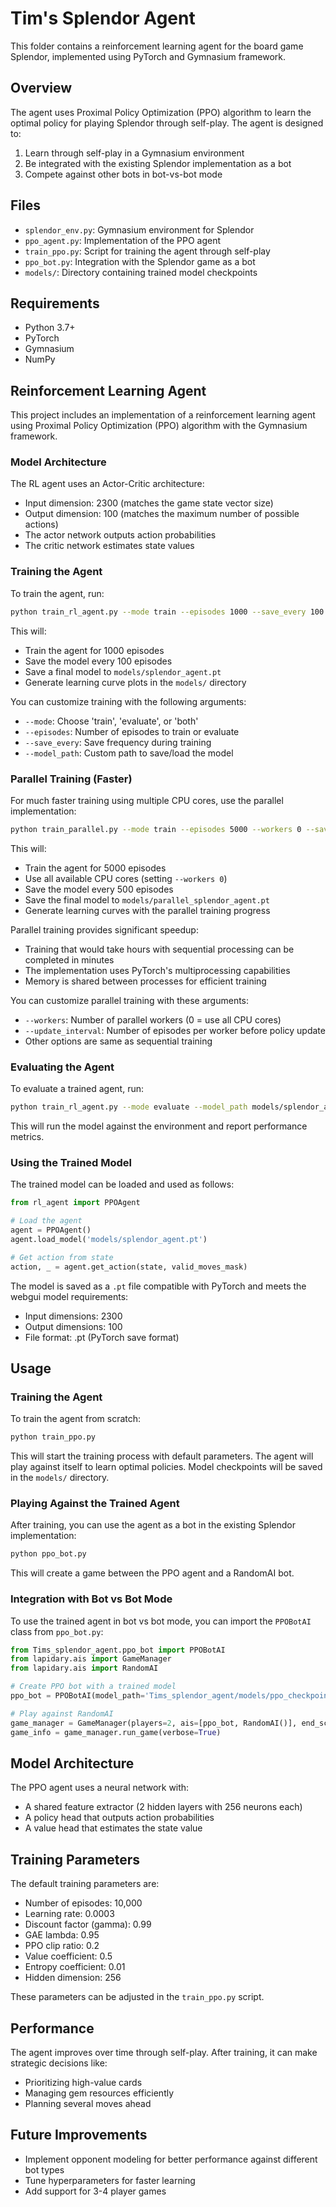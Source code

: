 # Tim's Splendor Agent

This folder contains a reinforcement learning agent for the board game Splendor, implemented using PyTorch and Gymnasium framework.

## Overview

The agent uses Proximal Policy Optimization (PPO) algorithm to learn the optimal policy for playing Splendor through self-play. The agent is designed to:

1. Learn through self-play in a Gymnasium environment
2. Be integrated with the existing Splendor implementation as a bot
3. Compete against other bots in bot-vs-bot mode

## Files

- `splendor_env.py`: Gymnasium environment for Splendor
- `ppo_agent.py`: Implementation of the PPO agent
- `train_ppo.py`: Script for training the agent through self-play
- `ppo_bot.py`: Integration with the Splendor game as a bot
- `models/`: Directory containing trained model checkpoints

## Requirements

- Python 3.7+
- PyTorch
- Gymnasium
- NumPy

## Reinforcement Learning Agent

This project includes an implementation of a reinforcement learning agent using Proximal Policy Optimization (PPO) algorithm with the Gymnasium framework.

### Model Architecture

The RL agent uses an Actor-Critic architecture:
- Input dimension: 2300 (matches the game state vector size)
- Output dimension: 100 (matches the maximum number of possible actions)
- The actor network outputs action probabilities
- The critic network estimates state values

### Training the Agent

To train the agent, run:

```bash
python train_rl_agent.py --mode train --episodes 1000 --save_every 100
```

This will:
- Train the agent for 1000 episodes
- Save the model every 100 episodes
- Save a final model to `models/splendor_agent.pt`
- Generate learning curve plots in the `models/` directory

You can customize training with the following arguments:
- `--mode`: Choose 'train', 'evaluate', or 'both'
- `--episodes`: Number of episodes to train or evaluate
- `--save_every`: Save frequency during training
- `--model_path`: Custom path to save/load the model

### Parallel Training (Faster)

For much faster training using multiple CPU cores, use the parallel implementation:

```bash
python train_parallel.py --mode train --episodes 5000 --workers 0 --save_every 500
```

This will:
- Train the agent for 5000 episodes
- Use all available CPU cores (setting `--workers 0`)
- Save the model every 500 episodes
- Save the final model to `models/parallel_splendor_agent.pt`
- Generate learning curves with the parallel training progress

Parallel training provides significant speedup:
- Training that would take hours with sequential processing can be completed in minutes
- The implementation uses PyTorch's multiprocessing capabilities
- Memory is shared between processes for efficient training

You can customize parallel training with these arguments:
- `--workers`: Number of parallel workers (0 = use all CPU cores)
- `--update_interval`: Number of episodes per worker before policy update
- Other options are same as sequential training

### Evaluating the Agent

To evaluate a trained agent, run:

```bash
python train_rl_agent.py --mode evaluate --model_path models/splendor_agent.pt
```

This will run the model against the environment and report performance metrics.

### Using the Trained Model

The trained model can be loaded and used as follows:

```python
from rl_agent import PPOAgent

# Load the agent
agent = PPOAgent()
agent.load_model('models/splendor_agent.pt')

# Get action from state
action, _ = agent.get_action(state, valid_moves_mask)
```

The model is saved as a `.pt` file compatible with PyTorch and meets the webgui model requirements:
- Input dimensions: 2300
- Output dimensions: 100
- File format: .pt (PyTorch save format)

## Usage

### Training the Agent

To train the agent from scratch:

```bash
python train_ppo.py
```

This will start the training process with default parameters. The agent will play against itself to learn optimal policies. Model checkpoints will be saved in the `models/` directory.

### Playing Against the Trained Agent

After training, you can use the agent as a bot in the existing Splendor implementation:

```bash
python ppo_bot.py
```

This will create a game between the PPO agent and a RandomAI bot.

### Integration with Bot vs Bot Mode

To use the trained agent in bot vs bot mode, you can import the `PPOBotAI` class from `ppo_bot.py`:

```python
from Tims_splendor_agent.ppo_bot import PPOBotAI
from lapidary.ais import GameManager
from lapidary.ais import RandomAI

# Create PPO bot with a trained model
ppo_bot = PPOBotAI(model_path='Tims_splendor_agent/models/ppo_checkpoint_final.pt')

# Play against RandomAI
game_manager = GameManager(players=2, ais=[ppo_bot, RandomAI()], end_score=15)
game_info = game_manager.run_game(verbose=True)
```

## Model Architecture

The PPO agent uses a neural network with:

- A shared feature extractor (2 hidden layers with 256 neurons each)
- A policy head that outputs action probabilities
- A value head that estimates the state value

## Training Parameters

The default training parameters are:

- Number of episodes: 10,000
- Learning rate: 0.0003
- Discount factor (gamma): 0.99
- GAE lambda: 0.95
- PPO clip ratio: 0.2
- Value coefficient: 0.5
- Entropy coefficient: 0.01
- Hidden dimension: 256

These parameters can be adjusted in the `train_ppo.py` script.

## Performance

The agent improves over time through self-play. After training, it can make strategic decisions like:

- Prioritizing high-value cards
- Managing gem resources efficiently
- Planning several moves ahead

## Future Improvements

- Implement opponent modeling for better performance against different bot types
- Tune hyperparameters for faster learning
- Add support for 3-4 player games 